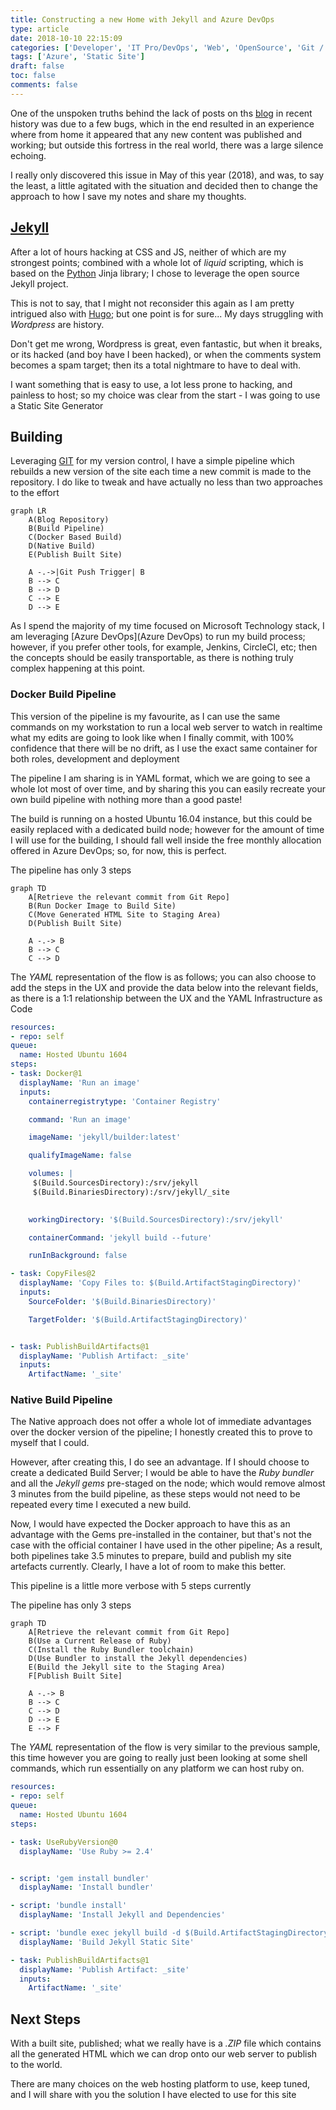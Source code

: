 ```yaml
---
title: Constructing a new Home with Jekyll and Azure DevOps
type: article 
date: 2018-10-10 22:15:09
categories: ['Developer', 'IT Pro/DevOps', 'Web', 'OpenSource', 'Git / GitHub', 'Continuous Deployment', 'Azure', 'Web Sites', 'Cloud']
tags: ['Azure', 'Static Site']
draft: false 
toc: false 
comments: false 
---
```



One of the unspoken truths behind the lack of posts on ths [blog](blog) in recent history was due to a few bugs, which in the end resulted in an experience where from home it appeared that any new content was published and working; but outside this fortress in the real world, there was a large silence echoing.

I really only discovered this issue in May of this year (2018), and was, to say the least, a little agitated with the situation and decided then to change the approach to how I save my notes and share my thoughts.

## [Jekyll](Jekyll)

After a lot of hours hacking at CSS and JS, neither of which are my strongest points; combined with a whole lot of *liquid* scripting, which is based on the [Python](Python) Jinja library; I chose to leverage the open source Jekyll project.

This is not to say, that I might not reconsider this again as I am pretty intrigued also with [Hugo](Hugo); but one point is for sure... My days struggling with *Wordpress* are history. 

Don't get me wrong, Wordpress is great, even fantastic, but when it breaks, or its hacked (and boy have I been hacked), or when the comments system becomes a spam target; then its a total nightmare to have to deal with.

I want something that is easy to use, a lot less prone to hacking, and painless to host; so my choice was clear from the start - I was going to use a Static Site Generator

## Building

Leveraging [GIT](GIT) for my version control, I have a simple pipeline which rebuilds a new version of the site each time a new commit is made to the repository. I do like to tweak and have actually no less than two approaches to the effort

```mermaid
graph LR
    A(Blog Repository)
    B(Build Pipeline)
    C(Docker Based Build)
    D(Native Build)
    E(Publish Built Site)

    A -.->|Git Push Trigger| B
    B --> C
    B --> D
    C --> E
    D --> E
```

As I spend the majority of my time focused on Microsoft Technology stack, I am leveraging [Azure DevOps](Azure DevOps) to run my build process; however, if you prefer other tools, for example, Jenkins, CircleCI, etc; then the concepts should be easily transportable, as there is nothing truly complex happening at this point.

### Docker Build Pipeline

This version of the pipeline is my favourite, as I can use the same commands on my workstation to run a local web server to watch in realtime what my edits are going to look like when I finally commit, with 100% confidence that there will be no drift, as I use the exact same container for both roles, development and deployment

The pipeline I am sharing is in YAML format, which we are going to see a whole lot most of over time, and by sharing this you can easily recreate your own build pipeline with nothing more than a good paste!

The build is running on a hosted Ubuntu 16.04 instance, but this could be easily replaced with a dedicated build node; however for the amount of time I will use for the building, I should fall well inside the free monthly allocation offered in Azure DevOps; so, for now, this is perfect.

The pipeline has only 3 steps

```mermaid
graph TD
    A[Retrieve the relevant commit from Git Repo]
    B(Run Docker Image to Build Site)
    C(Move Generated HTML Site to Staging Area)
    D(Publish Built Site)

    A -.-> B
    B --> C
    C --> D
```

The *YAML* representation of the flow is as follows; you can also choose to add the steps in the UX and provide the data below into the relevant fields, as there is a 1:1 relationship between the UX and the YAML Infrastructure as Code

```yaml
resources:
- repo: self
queue:
  name: Hosted Ubuntu 1604
steps:
- task: Docker@1
  displayName: 'Run an image'
  inputs:
    containerregistrytype: 'Container Registry'

    command: 'Run an image'

    imageName: 'jekyll/builder:latest'

    qualifyImageName: false

    volumes: |
     $(Build.SourcesDirectory):/srv/jekyll
     $(Build.BinariesDirectory):/srv/jekyll/_site
     

    workingDirectory: '$(Build.SourcesDirectory):/srv/jekyll'

    containerCommand: 'jekyll build --future'

    runInBackground: false

- task: CopyFiles@2
  displayName: 'Copy Files to: $(Build.ArtifactStagingDirectory)'
  inputs:
    SourceFolder: '$(Build.BinariesDirectory)'

    TargetFolder: '$(Build.ArtifactStagingDirectory)'


- task: PublishBuildArtifacts@1
  displayName: 'Publish Artifact: _site'
  inputs:
    ArtifactName: '_site'
```

### Native Build Pipeline

The Native approach does not offer a whole lot of immediate advantages over the docker version of the pipeline; I honestly created this to prove to myself that I could. 

However, after creating this, I do see an advantage. If I should choose to create a dedicated Build Server; I would be able to have the *Ruby bundler* and all the *Jekyll gems* pre-staged on the node; which would remove almost 3 minutes from the build pipeline, as these steps would not need to be repeated every time I executed a new build.

Now, I would have expected the Docker approach to have this as an advantage with the Gems pre-installed in the container, but that's not the case with the official container I have used in the other pipeline; As a result, both pipelines take 3.5 minutes to prepare, build and publish my site artefacts currently.  Clearly, I have a lot of room to make this better.

This pipeline is a little more verbose with 5 steps currently


The pipeline has only 3 steps

```mermaid
graph TD
    A[Retrieve the relevant commit from Git Repo]
    B(Use a Current Release of Ruby)
    C(Install the Ruby Bundler toolchain)
    D(Use Bundler to install the Jekyll dependencies)
    E(Build the Jekyll site to the Staging Area)
    F[Publish Built Site]

    A -.-> B
    B --> C
    C --> D
    D --> E
    E --> F
```

The *YAML* representation of the flow is very similar to the previous sample, this time however you are going to really just been looking at some shell commands, which run essentially on any platform we can host ruby on.


```yaml
resources:
- repo: self
queue:
  name: Hosted Ubuntu 1604
steps:

- task: UseRubyVersion@0
  displayName: 'Use Ruby >= 2.4'


- script: 'gem install bundler' 
  displayName: 'Install bundler'

- script: 'bundle install' 
  displayName: 'Install Jekyll and Dependencies'

- script: 'bundle exec jekyll build -d $(Build.ArtifactStagingDirectory)' 
  displayName: 'Build Jekyll Static Site'

- task: PublishBuildArtifacts@1
  displayName: 'Publish Artifact: _site'
  inputs:
    ArtifactName: '_site'
```

## Next Steps

With a built site, published; what we really have is a *.ZIP* file which contains all the generated HTML which we can drop onto our web server to publish to the world. 

There are many choices on the web hosting platform to use, keep tuned, and I will share with you the solution I have elected to use for this site